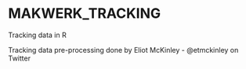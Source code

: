 # MAKWERK_TRACKING
Tracking data in R

Tracking data pre-processing done by Eliot McKinley - @etmckinley on Twitter
